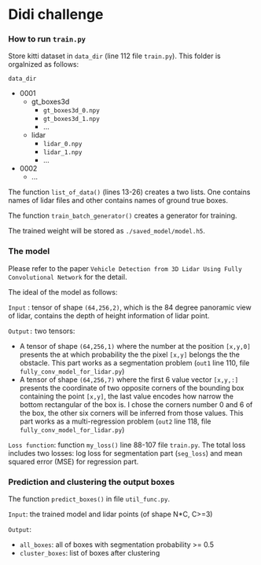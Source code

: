 # Didi challenge

### How to run `train.py`
Store kitti dataset in `data_dir` (line 112 file `train.py`). This folder is orgalnized as follows:

`data_dir`
+ 0001
    + gt_boxes3d
        + `gt_boxes3d_0.npy`
        + `gt_boxes3d_1.npy`
        + ...
    + lidar
        + `lidar_0.npy`
        + `lidar_1.npy`
        + ...
+ 0002
    + ...

The function `list_of_data()` (lines 13-26) creates a two lists. One contains names of  lidar files and other contains names of ground true boxes.

The function `train_batch_generator()` creates a generator for training.

The trained weight will be stored as `./saved_model/model.h5`.

### The model
Please  refer to the paper `Vehicle Detection from 3D Lidar Using Fully Convolutional Network` for the detail.

The ideal of the model as follows:

`Input` : tensor of shape `(64,256,2)`, which is the 84 degree panoramic view of lidar, contains the depth of height information of lidar point.

`Output:` two tensors:
+ A tensor of shape `(64,256,1)` where the number at the position `[x,y,0]` presents the at which probability the the pixel `[x,y]` belongs the the obstacle. This part works as a segmentation problem (`out1` line 110, file `fully_conv_model_for_lidar.py`)
+ A tensor of shape `(64,256,7)` where the first 6 value vector `[x,y,:]` presents the coordinate of two opposite  corners of the bounding box containing the point `[x,y]`, the last value encodes how narrow the bottom rectangular of the box is. I chose the corners number 0 and 6 of the box, the other six corners will be inferred from those values. This part works as a multi-regression problem (`out2` line 118, file `fully_conv_model_for_lidar.py`)

`Loss function`: function `my_loss()` line 88-107 file `train.py`. The total loss includes two losses: log loss for segmentation part (`seg_loss`) and mean squared error (MSE) for regression part.

### Prediction and clustering the output boxes
The function `predict_boxes()` in file `util_func.py`.

`Input`: the trained model and lidar points (of shape N*C, C>=3)

`Output`:
+ `all_boxes`: all of boxes with segmentation probability >= 0.5
+ `cluster_boxes`: list of boxes after clustering
